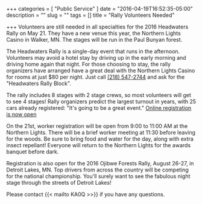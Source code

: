+++
categories = [ "Public Service" ]
date = "2016-04-19T16:52:35-05:00"
description = ""
slug = ""
tags = []
title = "Rally Volunteers Needed"

+++
Volunteers are still needed in all specialties for the 2016 Headwaters
Rally on May 21. They have a new venue this year, the Northern Lights
Casino in Walker, MN. The stages will be run in the Paul Bunyan forest.

The Headwaters Rally is a single-day event that runs in the afternoon.
Volunteers may avoid a hotel stay by driving up in the early morning
and driving home again that night. For those choosing to stay,
the rally organizers have arranged have a great deal with the
Northern Lights Casino for rooms at just $80 per night. Just call
<a href="tel:2185472744">(218) 547-2744</a> and ask for the "Headwaters
Rally Block".

The rally includes 8 stages with 2 stage crews, so most volunteers
will get to see 4 stages! Rally organizers predict the largest turnout
in years, with 25 cars already registered: "It's going to be a great
event." [Online registration is now open](http://www.rallymasterpro.com/workers/?group=1)

On the 21st, worker registration will be open from 9:00 to 11:00 AM
at the Northern Lights. There will be a brief worker meeting at 11:30
before leaving for the woods. Be sure to bring food and water for the
day, along with extra insect repellant! Everyone will return to the
Northern Lights for the awards banquet before dark.

Registration is also open for the 2016 Ojibwe Forests Rally, August
26-27, in Detroit Lakes, MN. Top drivers from across the country will be
competing for the national championship. You'll surely want to see the
fabulous night stage through the streets of Detroit Lakes!

Please contact {{< mailto KA0Q >>}} if you have any questions.
